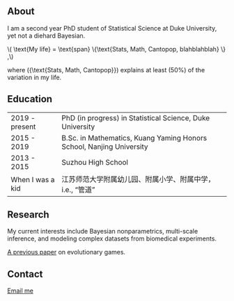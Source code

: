 ## About

I am a second year PhD student of Statistical Science at Duke University, yet not a diehard Bayesian.

<html>
<head>
  <meta charset="utf-8">
  <meta name="viewport" content="width=device-width">
  <title>MathJax example</title>
  <script src="https://polyfill.io/v3/polyfill.min.js?features=es6"></script>
  <script id="MathJax-script" async
          src="https://cdn.jsdelivr.net/npm/mathjax@3/es5/tex-mml-chtml.js">
  </script>
</head>
<body>
<p>
  \( \text{My life} = \text{span} \{\text{Stats, Math, Cantopop, blahblahblah} \} ,\)
    
  where \(\{\text{Stats, Math, Cantopop}\}\) explains at least \(50\%\) of the variation in my life.
</p>
</body>
</html>


## Education

<table border="0" width="0">
    <tr>
    	<td style='border:none;' align="left"> 2019 - present </td><td style='border:none;' align="left"> PhD (in progress) in Statistical Science, Duke University </td>
    </tr>
    <tr>
        <td style='border:none;' align="left"> 2015 - 2019 </td><td style='border:none;' align="left"> B.Sc. in Mathematics, Kuang Yaming Honors School, Nanjing University </td>    
    </tr>
    <tr>
    	<td style='border:none;' align="left"> 2013 - 2015 </td><td style='border:none;' align="left"> Suzhou High School  </td>
    </tr>
    <tr>
    	<td style='border:none;' align="left"> When I was a kid </td><td style='border:none;' align="left"> 江苏师范大学附属幼儿园、附属小学、附属中学，i.e., “管道”  </td>
    </tr>
  </table>

## Research

My current interests include Bayesian nonparametrics, multi-scale inference, and modeling complex datasets from biomedical experiments. 

[A previous paper](https://pubmed.ncbi.nlm.nih.gov/30056505/) on evolutionary games.

## Contact

[Email me](mailto:zw122@duke.edu)



